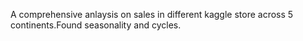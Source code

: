 A comprehensive anlaysis on sales in different kaggle store across 5 continents.Found seasonality and cycles.
